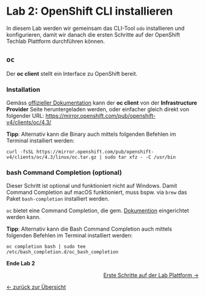 # Lab 2: OpenShift CLI installieren

In diesem Lab werden wir gemeinsam das CLI-Tool `odo` installieren und konfigurieren, damit wir danach die ersten Schritte auf der OpenShift Techlab Plattform durchführen können.


## `oc`

Der __oc client__ stellt ein Interface zu OpenShift bereit.


### Installation

Gemäss [offizieller Dokumentation](https://docs.openshift.com/container-platform/4.3/cli_reference/openshift_cli/getting-started-cli.html#cli-installing-cli_cli-developer-commands) kann der __oc client__ von der __Infrastructure Provider__ Seite heruntergeladen werden, oder einfacher gleich direkt von folgender URL: <https://mirror.openshift.com/pub/openshift-v4/clients/oc/4.3/>

__Tipp__:
Alternativ kann die Binary auch mittels folgenden Befehlen im Terminal installiert werden:

```
curl -fsSL https://mirror.openshift.com/pub/openshift-v4/clients/oc/4.3/linux/oc.tar.gz | sudo tar xfz - -C /usr/bin
```


### bash Command Completion (optional)

Dieser Schritt ist optional und funktioniert nicht auf Windows. Damit Command Completion auf macOS funktioniert, muss bspw. via `brew` das Paket `bash-completion` installiert werden.

`oc` bietet eine Command Completion, die gem. [Dokumention](https://docs.openshift.com/container-platform/4.3/cli_reference/openshift_cli/configuring-cli.html#cli-enabling-tab-completion_cli-configuring-cli) eingerichtet werden kann.

__Tipp__:
Alternativ kann die Bash Command Completion auch mittels folgenden Befehlen im Terminal installiert werden:

```
oc completion bash | sudo tee /etc/bash_completion.d/oc_bash_completion
```

__Ende Lab 2__

<p width="100px" align="right"><a href="03_first_steps.md">Erste Schritte auf der Lab Plattform →</a></p>

[← zurück zur Übersicht](../README.md)

